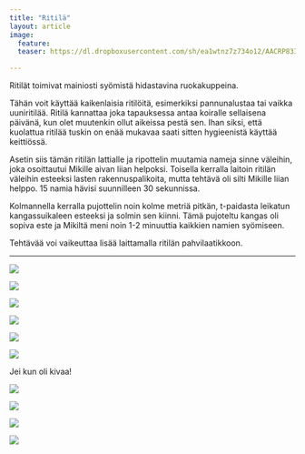 ```yaml
---
title: "Ritilä"
layout: article
image:
  feature:
  teaser: https://dl.dropboxusercontent.com/sh/ea1wtnz7z734o12/AACRP83IyQiBSrohB6P9bNK9a/aktivointi/ritila/DSC42137-245px.jpg

---
```


Ritilät toimivat mainiosti syömistä hidastavina ruokakuppeina.

Tähän voit käyttää kaikenlaisia ritilöitä, esimerkiksi pannunalustaa tai vaikka uuniritilää. Ritilä kannattaa joka tapauksessa antaa koiralle sellaisena päivänä, kun olet muutenkin ollut aikeissa pestä sen. Ihan siksi, että kuolattua ritilää tuskin on enää mukavaa saati sitten hygieenistä käyttää keittiössä.

Asetin siis tämän ritilän lattialle ja ripottelin muutamia nameja sinne väleihin, joka osoittautui Mikille aivan liian helpoksi. Toisella kerralla laitoin ritilän väleihin esteeksi lasten rakennuspalikoita, mutta tehtävä oli silti Mikille liian helppo. 15 namia hävisi suunnilleen 30 sekunnissa.

Kolmannella kerralla pujottelin noin kolme metriä pitkän, t-paidasta leikatun kangassuikaleen esteeksi ja solmin sen kiinni. Tämä pujoteltu kangas oli sopiva este ja Mikiltä meni noin 1-2 minuuttia kaikkien namien syömiseen.

Tehtävää voi vaikeuttaa lisää laittamalla ritilän pahvilaatikkoon.

---

[![](https://dl.dropboxusercontent.com/sh/ea1wtnz7z734o12/AAA3mwRun9lL6kY8QSpQRuEna/aktivointi/ritila/DSC42137-800px.jpg)](https://dl.dropboxusercontent.com/sh/ea1wtnz7z734o12/AACs9jZerWyYxqvP_AxuG77Ya/aktivointi/ritila/DSC42137.jpg)

[![](https://dl.dropboxusercontent.com/sh/ea1wtnz7z734o12/AADUs8xzUqzU67UWoVFnyL7Fa/aktivointi/ritila/DSC42147-800px.jpg)](https://dl.dropboxusercontent.com/sh/ea1wtnz7z734o12/AACS_3q9cYK11DeaQl1y5rz6a/aktivointi/ritila/DSC42147.jpg)

[![](https://dl.dropboxusercontent.com/sh/ea1wtnz7z734o12/AAB-qU3ETJn7M3Nemq3yhquoa/aktivointi/ritila/DSC42191-800px.jpg)](https://dl.dropboxusercontent.com/sh/ea1wtnz7z734o12/AAArYe7fdXZgQrDkGW1GbphVa/aktivointi/ritila/DSC42191.jpg)

[![](https://dl.dropboxusercontent.com/sh/ea1wtnz7z734o12/AABYBBEll-ZkfZ0G2LT7VEgra/aktivointi/ritila/DSC42664-800px.jpg)](https://dl.dropboxusercontent.com/sh/ea1wtnz7z734o12/AADCfApXWuktSYSaayJRGuCYa/aktivointi/ritila/DSC42664.jpg)

[![](https://dl.dropboxusercontent.com/sh/ea1wtnz7z734o12/AABk_bXUK1MRuZctbBW_uJbla/aktivointi/ritila/DSC42724-800px.jpg)](https://dl.dropboxusercontent.com/sh/ea1wtnz7z734o12/AAAQCR6ynm-X796IqQFFft_Ja/aktivointi/ritila/DSC42724.jpg)

[![](https://dl.dropboxusercontent.com/sh/ea1wtnz7z734o12/AADLiKMcsn-NAdQ8cV_hwJHHa/aktivointi/ritila/DSC42760-800px.jpg)](https://dl.dropboxusercontent.com/sh/ea1wtnz7z734o12/AAAjVmSIDkgjega51_8LtHjTa/aktivointi/ritila/DSC42760.jpg)

Jei kun oli kivaa!

[![](https://dl.dropboxusercontent.com/sh/ea1wtnz7z734o12/AACEkWmyI85NNP7Phxjrq37ua/mikin-kuvat/1/DSC42767-800px.jpg)](https://dl.dropboxusercontent.com/sh/ea1wtnz7z734o12/AACtVmO3pjhKYevgGOH5lATDa/mikin-kuvat/1/DSC42767.jpg)

[![](https://dl.dropboxusercontent.com/sh/ea1wtnz7z734o12/AAAgby-RmbBsBFOPBuHCa5uga/aktivointi/ritila/DSC44553-800px.jpg)](https://dl.dropboxusercontent.com/sh/ea1wtnz7z734o12/AADmdk1hR3_abe_MS75aGixDa/aktivointi/ritila/DSC44553.jpg)

[![](https://dl.dropboxusercontent.com/sh/ea1wtnz7z734o12/AAAQwzgGJWQzXjBfeyAXiX1pa/aktivointi/ritila/DSC44557-800px.jpg)](https://dl.dropboxusercontent.com/sh/ea1wtnz7z734o12/AADwi6mXvCxiUdatamq8PvZ9a/aktivointi/ritila/DSC44557.jpg)

[![](https://dl.dropboxusercontent.com/sh/ea1wtnz7z734o12/AACMAi4jhEgiU28PGHoOTjVga/aktivointi/ritila/DSC44604-800px.jpg)](https://dl.dropboxusercontent.com/sh/ea1wtnz7z734o12/AABldONBwhju2QBv6GB9IXAza/aktivointi/ritila/DSC44604.jpg)
